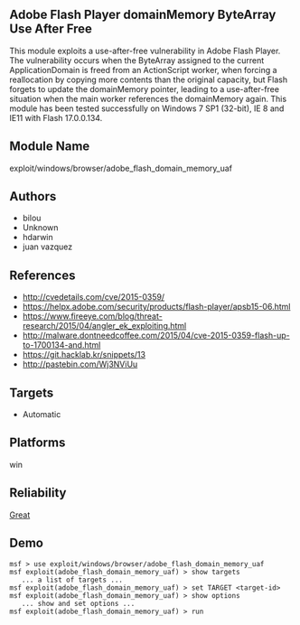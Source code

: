 ## Adobe Flash Player domainMemory ByteArray Use After Free

This module exploits a use-after-free vulnerability in Adobe 
Flash Player. The vulnerability occurs when the ByteArray 
assigned to the current ApplicationDomain is freed from an 
ActionScript worker, when forcing a reallocation by copying 
more contents than the original capacity, but Flash forgets 
to update the domainMemory pointer, leading to a 
use-after-free situation when the main worker references the 
domainMemory again. This module has been tested successfully 
on Windows 7 SP1 (32-bit), IE 8 and IE11 with Flash 
17.0.0.134.


## Module Name
exploit/windows/browser/adobe_flash_domain_memory_uaf

## Authors
* bilou
* Unknown
* hdarwin
* juan vazquez


## References
* http://cvedetails.com/cve/2015-0359/
* https://helpx.adobe.com/security/products/flash-player/apsb15-06.html
* https://www.fireeye.com/blog/threat-research/2015/04/angler_ek_exploiting.html
* http://malware.dontneedcoffee.com/2015/04/cve-2015-0359-flash-up-to-1700134-and.html
* https://git.hacklab.kr/snippets/13
* http://pastebin.com/Wj3NViUu



## Targets
* Automatic


## Platforms
win

## Reliability
[Great](https://github.com/rapid7/metasploit-framework/wiki/Exploit-Ranking)

## Demo

```
msf > use exploit/windows/browser/adobe_flash_domain_memory_uaf
msf exploit(adobe_flash_domain_memory_uaf) > show targets
   ... a list of targets ...
msf exploit(adobe_flash_domain_memory_uaf) > set TARGET <target-id>
msf exploit(adobe_flash_domain_memory_uaf) > show options
   ... show and set options ...
msf exploit(adobe_flash_domain_memory_uaf) > run
```
    
    